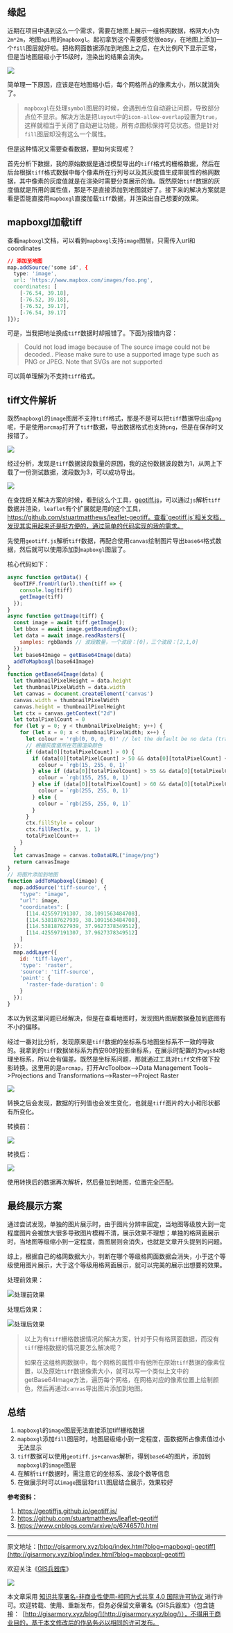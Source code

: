 

## 缘起

近期在项目中遇到这么一个需求，需要在地图上展示一组格网数据，格网大小为`2m*2m`，地图`api`用的`mapboxgl`。起初拿到这个需要感觉很easy，在地图上添加一个`fill`图层就好啦。把格网面数据添加到地图上之后，在大比例尺下显示正常，但是当地图层级小于15级时，渲染出的结果会消失。

![](https://blogimage.gisarmory.xyz/202208220001.gif)

简单理一下原因，应该是在地图缩小后，每个网格所占的像素太小，所以就消失了。

> `mapboxgl`在处理`symbol`图层的时候，会遇到点位自动避让问题，导致部分点位不显示。解决方法是把`layout`中的`icon-allow-overlap`设置为`true`，这样就相当于关闭了自动避让功能，所有点图标保持可见状态。但是针对`fill`图层却没有这么一个属性。

但是这种情况又需要查看数据，要如何实现呢？



首先分析下数据，我的原始数据是通过模型导出的`tiff`格式的栅格数据，然后在后台根据``tiff``格式数据中每个像素所在行列号以及其灰度值生成带属性的格网数据，其中像素的灰度值就是在渲染时需要分类展示的值。既然原始`tiff`数据的灰度值就是所用的属性值，那是不是直接添加到地图就好了。接下来的解决方案就是看是否能直接用`mapboxgl`直接加载`tiff`数据，并渲染出自己想要的效果。

## mapboxgl加载tiff

查看`mapboxgl`文档，可以看到`mapboxgl`支持`image`图层，只需传入url和coordinates

```css
// 添加至地图
map.addSource('some id', {
  type: 'image',
  url: 'https://www.mapbox.com/images/foo.png',
  coordinates: [
    [-76.54, 39.18],
    [-76.52, 39.18],
    [-76.52, 39.17],
    [-76.54, 39.17]
]});
```

可是，当我把地址换成`tiff`数据时却报错了。下面为报错内容：

> Could not load image because of The source image could not be decoded.. Please make sure to use a supported image type such as PNG or JPEG. Note that SVGs are not supported

可以简单理解为不支持`tiff`格式。

## tiff文件解析

既然`mapboxgl`的`image`图层不支持`tiff`格式，那是不是可以把`tiff`数据导出成`png`呢，于是使用`arcmap`打开了`tiff`数据，导出数据格式也支持`png`，但是在保存时又报错了。

![](https://blogimage.gisarmory.xyz/202208220001.png)

经过分析，发现是`tiff`数据波段数量的原因，我的这份数据波段数为1，从网上下载了一份测试数据，波段数为3，可以成功导出。

![](https://blogimage.gisarmory.xyz/202208220002.png)

在查找相关解决方案的时候，看到这么个工具，[geotiff.js](https://geotiffjs.github.io/geotiff.js/)，可以通过`js`解析`tiff`数据并渲染，`leaflet`有个扩展就是用的这个工具，https://github.com/stuartmatthews/leaflet-geotiff。查看`geotiff.js`相关文档，发现其实用起来还是挺方便的，通过简单的代码实现的我的需求。

先使用`geotiff.js`解析`tiff`数据，再配合使用`canvas`绘制图片导出`base64`格式数据，然后就可以使用添加到`mapboxgl`图层了。

核心代码如下：

```js
async function getData() {
  GeoTIFF.fromUrl(url).then(tiff => {
    console.log(tiff)
    getImage(tiff)
  });
}
async function getImage(tiff) {
  const image = await tiff.getImage();
  let bbox = await image.getBoundingBox();
  let data = await image.readRasters({
    samples: rgbBands // 波段数量，一个波段：[0]，三个波段：[2,1,0]
  });
  let base64Image = getBase64Image(data)
  addToMapboxgl(base64Image)
}
function getBase64Image(data) {
  let thumbnailPixelHeight = data.height
  let thumbnailPixelWidth = data.width
  let canvas = document.createElement('canvas')
  canvas.width = thumbnailPixelWidth
  canvas.height = thumbnailPixelHeight
  let ctx = canvas.getContext("2d")
  let totalPixelCount = 0
  for (let y = 0; y < thumbnailPixelHeight; y++) {
    for (let x = 0; x < thumbnailPixelWidth; x++) {
      let colour = 'rgb(0, 0, 0, 0)' // let the default be no data (transparent)
      // 根据灰度值所在范围渲染颜色
      if (data[0][totalPixelCount] > 0) {
        if (data[0][totalPixelCount] > 50 && data[0][totalPixelCount] <= 55) {
          colour = `rgb(15, 255, 0, 1)`
        } else if (data[0][totalPixelCount] > 55 && data[0][totalPixelCount] <= 60) {
          colour = `rgb(155, 255, 0, 1)`
        } else if (data[0][totalPixelCount] > 60 && data[0][totalPixelCount] <= 65) {
          colour = `rgb(255, 255, 0, 1)`
        } else {
          colour = `rgb(255, 255, 0, 1)`
        }
      }
      ctx.fillStyle = colour
      ctx.fillRect(x, y, 1, 1)
      totalPixelCount++
    }
  }
  let canvasImage = canvas.toDataURL("image/png")
  return canvasImage
}
// 将图片添加到地图
function addToMapboxgl(image) {
  map.addSource('tiff-source', {
    "type": "image",
    "url": image,
    "coordinates": [
      [114.425597191307, 38.1091563484708],
      [114.538187627939, 38.1091563484708],
      [114.538187627939, 37.9627378349512],
      [114.425597191307, 37.9627378349512]
    ]
  });
  map.addLayer({
    id: 'tiff-layer',
    'type': 'raster',
    'source': 'tiff-source',
    'paint': {
      'raster-fade-duration': 0
    }
  });
}
```

本以为到这里问题已经解决，但是在查看地图时，发现图片图层数据叠加到底图有不小的偏移。

经过一番对比分析，发现原来是`tiff`数据的坐标系与地图坐标系不一致的导致的。我拿到的`tiff`数据坐标系为西安80的投影坐标系，在展示时配置的为`wgs84`地理坐标系，所以会有偏差。既然是坐标系问题，那就通过工具对`tiff`文件做下投影转换。这里用的是`arcmap`，打开ArcToolbox–>Data Management Tools–>Projections and Transformations–>Raster–>Project Raster

![](https://blogimage.gisarmory.xyz/202208220003.png)

转换之后会发现，数据的行列值也会发生变化，也就是`tiff`图片的大小和形状都有所变化。

转换前：

![](https://blogimage.gisarmory.xyz/202208220004.png)

转换后：

![](https://blogimage.gisarmory.xyz/202208220005.png)



使用转换后的数据再次解析，然后叠加到地图，位置完全匹配。

## 最终展示方案

通过尝试发现，单独的图片展示时，由于图片分辨率固定，当地图等级放大到一定程度图片会被放大很多导致图片模糊不清，展示效果不理想；单独的格网面展示时，当地图等级缩小到一定程度，面图层则会消失，也就是文章开头提到的问题。

综上，根据自己的格网数据大小，判断在哪个等级格网面数据会消失，小于这个等级使用图片展示，大于这个等级用格网面展示，就可以完美的展示出想要的效果。

处理前效果：

![处理前效果](https://blogimage.gisarmory.xyz/202208220001.gif)

处理后效果：

![处理后效果](https://blogimage.gisarmory.xyz/202208220002.gif)



> 以上为有`tiff`栅格数据情况的解决方案，针对于只有格网面数据，而没有`tiff`栅格数据的情况要怎么解决呢？
>
> 如果在这组格网数据中，每个网格的属性中有他所在原始`tiff`数据的像素位置，以及原始`tiff`数据像素大小，就可以写一个类似上文中的getBase64Image方法，遍历每个网格，在网格对应的像素位置上绘制颜色，然后再通过`canvas`导出图片添加到地图。



## 总结

1. `mapboxgl`的`image`图层无法直接添加tiff栅格数据
2. `mapboxgl`添加`fill`图层时，地图层级缩小到一定程度，面数据所占像素值过小无法显示
3. `tiff`数据可以使用`geotiff.js+canvas`解析，得到`base64`的图片，添加到`mapboxgl`的`image`图层
4. 在解析`tiff`数据时，需注意它的坐标系、波段个数等信息
5. 在做展示时可以`image`图层和`fill`图层结合展示，效果较好



**参考资料：**

1. https://geotiffjs.github.io/geotiff.js/
2. https://github.com/stuartmatthews/leaflet-geotiff
3. https://www.cnblogs.com/arxive/p/6746570.html



* * *

原文地址：[http://gisarmory.xyz/blog/index.html?blog=mapboxgl-geotiff](http://gisarmory.xyz/blog/index.html?blog=mapboxgl-geotiff)

欢迎关注《[GIS兵器库](http://gisarmory.xyz/blog/index.html?blog=wechat)》

![](http://blogimage.gisarmory.xyz/20200923063756.png)

本文章采用 [知识共享署名-非商业性使用-相同方式共享 4.0 国际许可协议 ](https://creativecommons.org/licenses/by-nc-sa/4.0/deed.zh)进行许可。欢迎转载、使用、重新发布，但务必保留文章署名《GIS兵器库》（包含链接：  [http://gisarmory.xyz/blog/](http://gisarmory.xyz/blog/)），不得用于商业目的，基于本文修改后的作品务必以相同的许可发布。






